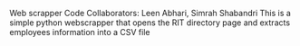 Web scrapper Code
Collaborators: Leen Abhari, Simrah Shabandri 
This is a simple python webscrapper that opens the RIT directory page and extracts employees information into a CSV file